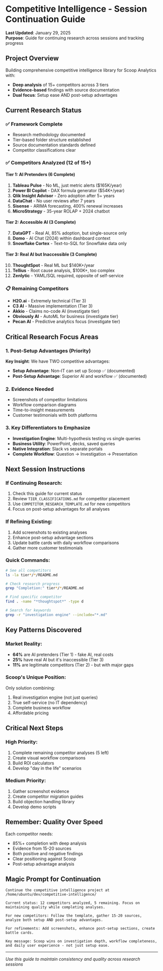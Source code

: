 # Competitive Intelligence - Session Continuation Guide

**Last Updated**: January 29, 2025  
**Purpose**: Guide for continuing research across sessions and tracking progress

## Project Overview

Building comprehensive competitive intelligence library for Scoop Analytics with:
- **Deep analysis** of 15+ competitors across 3 tiers
- **Evidence-based** findings with source documentation
- **Dual focus**: Setup ease AND post-setup advantages

## Current Research Status

### ✅ Framework Complete
- Research methodology documented
- Tier-based folder structure established
- Source documentation standards defined
- Competitor classifications clear

### ✅ Competitors Analyzed (12 of 15+)

#### Tier 1: AI Pretenders (6 Complete)
1. **Tableau Pulse** - No ML, just metric alerts ($165K/year)
2. **Power BI Copilot** - DAX formula generator ($54K+/year)
3. **Qlik Insight Advisor** - Zero adoption after 5+ years
4. **DataChat** - No user reviews after 7 years
5. **Sisense** - ARIMA forecasting, 400% renewal increases
6. **MicroStrategy** - 35-year ROLAP + 2024 chatbot

#### Tier 2: Accessible AI (3 Complete)
7. **DataGPT** - Real AI, 85% adoption, but single-source only
8. **Domo** - AI Chat (2024) within dashboard context
9. **Snowflake Cortex** - Text-to-SQL for Snowflake data only

#### Tier 3: Real AI but Inaccessible (3 Complete)
10. **ThoughtSpot** - Real ML but $140K+/year
11. **Tellius** - Root cause analysis, $100K+, too complex
12. **Zenlytic** - YAML/SQL required, opposite of self-service

### 📋 Remaining Competitors
- **H2O.ai** - Extremely technical (Tier 3)
- **C3 AI** - Massive implementation (Tier 3)
- **Akkio** - Claims no-code AI (investigate tier)
- **Obviously AI** - AutoML for business (investigate tier)
- **Pecan AI** - Predictive analytics focus (investigate tier)

## Critical Research Focus Areas

### 1. Post-Setup Advantages (Priority)
**Key Insight**: We have TWO competitive advantages:
- **Setup Advantage**: Non-IT can set up Scoop ✅ (documented)
- **Post-Setup Advantage**: Superior AI and workflow ✅ (documented)

### 2. Evidence Needed
- Screenshots of competitor limitations
- Workflow comparison diagrams
- Time-to-insight measurements
- Customer testimonials with both platforms

### 3. Key Differentiators to Emphasize
- **Investigation Engine**: Multi-hypothesis testing vs single queries
- **Business Utility**: PowerPoint, decks, saved queries
- **Native Integration**: Slack vs separate portals
- **Complete Workflow**: Question → Investigation → Presentation

## Next Session Instructions

### If Continuing Research:
1. Check this guide for current status
2. Review `TIER_CLASSIFICATIONS.md` for competitor placement
3. Use `COMPETITOR_RESEARCH_TEMPLATE.md` for new competitors
4. Focus on post-setup advantages for all analyses

### If Refining Existing:
1. Add screenshots to existing analyses
2. Enhance post-setup advantage sections
3. Update battle cards with daily workflow comparisons
4. Gather more customer testimonials

### Quick Commands:
```bash
# See all competitors
ls -la tier*/*/README.md

# Check research progress
grep "Completion:" tier*/*/README.md

# Find specific competitor
find . -name "*thoughtspot*" -type d

# Search for keywords
grep -r "investigation engine" --include="*.md"
```

## Key Patterns Discovered

### Market Reality:
- **64%** are AI pretenders (Tier 1) - fake AI, real costs
- **25%** have real AI but it's inaccessible (Tier 3) 
- **11%** are legitimate competitors (Tier 2) - but with major gaps

### Scoop's Unique Position:
Only solution combining:
1. Real investigation engine (not just queries)
2. True self-service (no IT dependency)
3. Complete business workflow
4. Affordable pricing

## Critical Next Steps

### High Priority:
1. Complete remaining competitor analyses (5 left)
2. Create visual workflow comparisons
3. Build ROI calculators
4. Develop "day in the life" scenarios

### Medium Priority:
1. Gather screenshot evidence
2. Create competitor migration guides
3. Build objection handling library
4. Develop demo scripts

## Remember: Quality Over Speed

Each competitor needs:
- 85%+ completion with deep analysis
- Evidence from 15-20 sources
- Both positive and negative findings
- Clear positioning against Scoop
- Post-setup advantage analysis

## Magic Prompt for Continuation

```
Continue the competitive intelligence project at /home/ubuntu/dev/competitive-intelligence/

Current status: 12 competitors analyzed, 5 remaining. Focus on maintaining quality while completing analyses. 

For new competitors: Follow the template, gather 15-20 sources, analyze both setup AND post-setup advantages.

For refinements: Add screenshots, enhance post-setup sections, create battle cards.

Key message: Scoop wins on investigation depth, workflow completeness, and daily user experience - not just setup ease.
```

---
*Use this guide to maintain consistency and quality across research sessions*